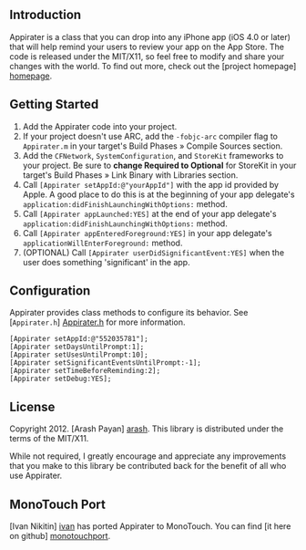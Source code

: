 Introduction
------------
Appirater is a class that you can drop into any iPhone app (iOS 4.0 or later) that will help remind your users
to review your app on the App Store. The code is released under the MIT/X11, so feel free to
modify and share your changes with the world. To find out more, check out the [project
homepage] [homepage].


Getting Started
---------------
1. Add the Appirater code into your project.
2. If your project doesn't use ARC, add the `-fobjc-arc` compiler flag to `Appirater.m` in your target's Build Phases » Compile Sources section.
3. Add the `CFNetwork`, `SystemConfiguration`, and `StoreKit` frameworks to your project. Be sure to **change Required to Optional** for StoreKit in your target's Build Phases » Link Binary with Libraries section.
4. Call `[Appirater setAppId:@"yourAppId"]` with the app id provided by Apple. A good place to do this is at the beginning of your app delegate's `application:didFinishLaunchingWithOptions:` method.
5. Call `[Appirater appLaunched:YES]` at the end of your app delegate's `application:didFinishLaunchingWithOptions:` method.
6. Call `[Appirater appEnteredForeground:YES]` in your app delegate's `applicationWillEnterForeground:` method.
7. (OPTIONAL) Call `[Appirater userDidSignificantEvent:YES]` when the user does something 'significant' in the app.

Configuration
-------------

Appirater provides class methods to configure its behavior. See [`Appirater.h`] [Appirater.h] for more information.

    [Appirater setAppId:@"552035781"];
    [Appirater setDaysUntilPrompt:1];
    [Appirater setUsesUntilPrompt:10];
    [Appirater setSignificantEventsUntilPrompt:-1];
    [Appirater setTimeBeforeReminding:2];
    [Appirater setDebug:YES];

License
-------
Copyright 2012. [Arash Payan] [arash].
This library is distributed under the terms of the MIT/X11.

While not required, I greatly encourage and appreciate any improvements that you make
to this library be contributed back for the benefit of all who use Appirater.

MonoTouch Port
--------------
[Ivan Nikitin] [ivan] has ported Appirater to MonoTouch. You can find [it here on github] [monotouchport].

[homepage]: http://arashpayan.com/blog/index.php/2009/09/07/presenting-appirater/
[arash]: http://arashpayan.com
[ivan]: https://www.facebook.com/nikitinivan
[monotouchport]: https://github.com/chebum/Appirater-for-MonoTouch
[Appirater.h]: https://github.com/arashpayan/appirater/blob/master/Appirater.h